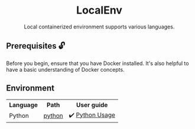 <h1 align="center">LocalEnv</h1>

<p align="center">Local containerized environment supports various languages.</p>

## Prerequisites 🔓

Before you begin, ensure that you have Docker installed. It's also helpful to have a basic understanding of Docker concepts.

## Environment

<table>
    <tr>
        <th>Language</th>
        <th>Path</th>
        <th>User guide</th>
    </tr>
    <tr>
        <td>Python</td>
        <td><a href="./env/python/">python</a></td>
        <td>✔️ <a href="./env/python/README.md">Python Usage</a></td>
    </tr>
</table>
